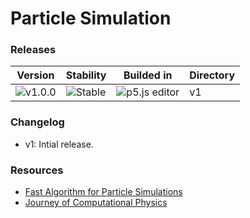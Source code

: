 # Particle Simulation

### Releases

| Version | Stability | Builded in | Directory |
|---------|-----------|---------|-----------|
| ![v1.0.0](https://img.shields.io/badge/version-1.0.0-blue) | ![Stable](https://img.shields.io/badge/stability-stable-brightgreen) | ![p5.js editor](https://img.shields.io/badge/p5.js-editor-pink) | v1 |

### Changelog

- v1: Intial release.

### Resources

- [Fast Algorithm for Particle Simulations](https://www.sciencedirect.com/science/article/pii/0021999187901409)
- [Journey of Computational Physics](https://www.sciencedirect.com/journal/journal-of-computational-physics)
